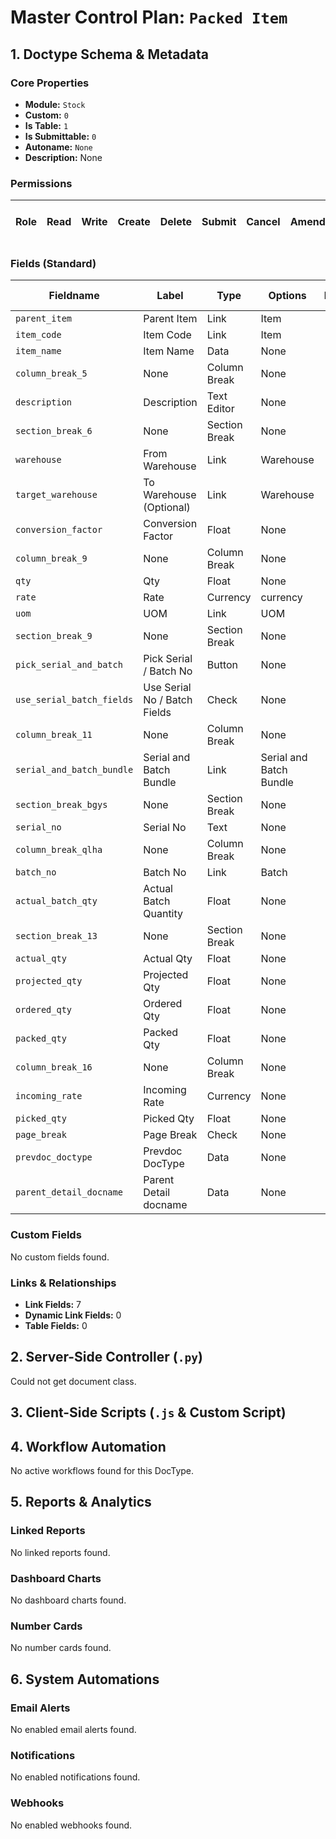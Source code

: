 # Master Control Plan: `Packed Item`

## 1. Doctype Schema & Metadata

### Core Properties
- **Module:** `Stock`
- **Custom:** `0`
- **Is Table:** `1`
- **Is Submittable:** `0`
- **Autoname:** `None`
- **Description:** None

### Permissions
| Role | Read | Write | Create | Delete | Submit | Cancel | Amend | Report | Import | Export | Print | Email | Share | Set User Perms |
|---|---|---|---|---|---|---|---|---|---|---|---|---|---|---|


### Fields (Standard)
| Fieldname | Label | Type | Options | Required | Hidden | Read Only | Default | Description |
|---|---|---|---|---|---|---|---|---|
| `parent_item` | Parent Item | Link | Item |  |  | ✅ | None | None |
| `item_code` | Item Code | Link | Item |  |  | ✅ | None | None |
| `item_name` | Item Name | Data | None |  |  | ✅ | None | None |
| `column_break_5` | None | Column Break | None |  |  |  | None | None |
| `description` | Description | Text Editor | None |  |  |  | None | None |
| `section_break_6` | None | Section Break | None |  |  |  | None | None |
| `warehouse` | From Warehouse | Link | Warehouse |  |  |  | None | None |
| `target_warehouse` | To Warehouse (Optional) | Link | Warehouse |  |  |  | None | None |
| `conversion_factor` | Conversion Factor | Float | None |  |  |  | None | None |
| `column_break_9` | None | Column Break | None |  |  |  | None | None |
| `qty` | Qty | Float | None |  |  | ✅ | None | None |
| `rate` | Rate | Currency | currency |  |  | ✅ | None | None |
| `uom` | UOM | Link | UOM |  |  | ✅ | None | None |
| `section_break_9` | None | Section Break | None |  |  |  | None | None |
| `pick_serial_and_batch` | Pick Serial / Batch No | Button | None |  |  |  | None | None |
| `use_serial_batch_fields` | Use Serial No / Batch Fields | Check | None |  |  |  | 0 | None |
| `column_break_11` | None | Column Break | None |  |  |  | None | None |
| `serial_and_batch_bundle` | Serial and Batch Bundle | Link | Serial and Batch Bundle |  |  |  | None | None |
| `section_break_bgys` | None | Section Break | None |  |  |  | None | None |
| `serial_no` | Serial No | Text | None |  |  |  | None | None |
| `column_break_qlha` | None | Column Break | None |  |  |  | None | None |
| `batch_no` | Batch No | Link | Batch |  |  |  | None | None |
| `actual_batch_qty` | Actual Batch Quantity | Float | None |  |  | ✅ | None | None |
| `section_break_13` | None | Section Break | None |  |  |  | None | None |
| `actual_qty` | Actual Qty | Float | None |  |  | ✅ | None | None |
| `projected_qty` | Projected Qty | Float | None |  |  | ✅ | None | None |
| `ordered_qty` | Ordered Qty | Float | None |  |  | ✅ | None | None |
| `packed_qty` | Packed Qty | Float | None |  |  | ✅ | 0 | None |
| `column_break_16` | None | Column Break | None |  |  |  | None | None |
| `incoming_rate` | Incoming Rate | Currency | None |  |  | ✅ | None | None |
| `picked_qty` | Picked Qty | Float | None |  |  | ✅ | None | None |
| `page_break` | Page Break | Check | None |  |  | ✅ | 0 | None |
| `prevdoc_doctype` | Prevdoc DocType | Data | None |  | ✅ | ✅ | None | None |
| `parent_detail_docname` | Parent Detail docname | Data | None |  | ✅ | ✅ | None | None |


### Custom Fields
No custom fields found.


### Links & Relationships
- **Link Fields:** 7
- **Dynamic Link Fields:** 0
- **Table Fields:** 0

## 2. Server-Side Controller (`.py`)
Could not get document class.


## 3. Client-Side Scripts (`.js` & Custom Script)




## 4. Workflow Automation
No active workflows found for this DocType.


## 5. Reports & Analytics
### Linked Reports
No linked reports found.


### Dashboard Charts
No dashboard charts found.


### Number Cards
No number cards found.


## 6. System Automations
### Email Alerts
No enabled email alerts found.


### Notifications
No enabled notifications found.


### Webhooks
No enabled webhooks found.
